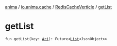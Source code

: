 [anima](../../index.md) / [io.anima.cache](../index.md) / [RedisCacheVerticle](index.md) / [getList](./get-list.md)

# getList

`fun getList(key: `[`Ari`](../../io.anima/-ari.md)`): Future<`[`List`](https://kotlinlang.org/api/latest/jvm/stdlib/kotlin.collections/-list/index.html)`<JsonObject>>`